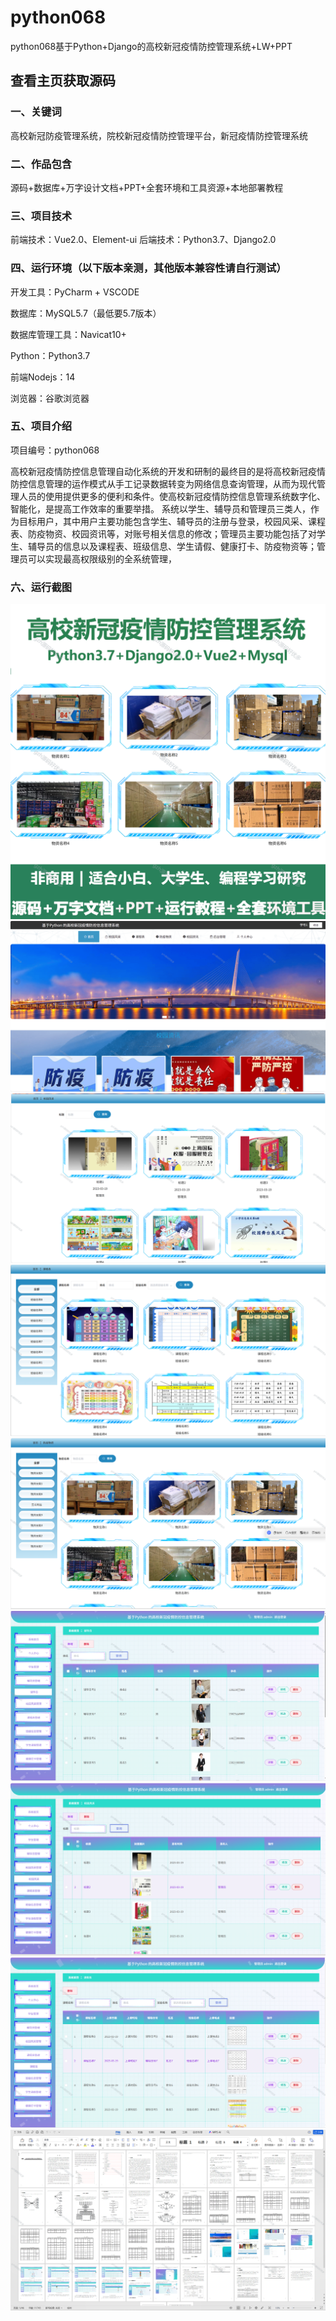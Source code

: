 # python068
python068基于Python+Django的高校新冠疫情防控管理系统+LW+PPT
 
## 查看主页获取源码

### 一、关键词
高校新冠防疫管理系统，院校新冠疫情防控管理平台，新冠疫情防控管理系统

### 二、作品包含
源码+数据库+万字设计文档+PPT+全套环境和工具资源+本地部署教程

### 三、项目技术
前端技术：Vue2.0、Element-ui
后端技术：Python3.7、Django2.0

### 四、运行环境（以下版本亲测，其他版本兼容性请自行测试）
开发工具：PyCharm + VSCODE

数据库：MySQL5.7（最低要5.7版本）

数据库管理工具：Navicat10+

Python：Python3.7

前端Nodejs：14

浏览器：谷歌浏览器

### 五、项目介绍
项目编号：python068

高校新冠疫情防控信息管理自动化系统的开发和研制的最终目的是将高校新冠疫情防控信息管理的运作模式从手工记录数据转变为网络信息查询管理，从而为现代管理人员的使用提供更多的便利和条件。使高校新冠疫情防控信息管理系统数字化、智能化，是提高工作效率的重要举措。
系统以学生、辅导员和管理员三类人，作为目标用户，其中用户主要功能包含学生、辅导员的注册与登录，校园风采、课程表、防疫物资、校园资讯等，对账号相关信息的修改；管理员主要功能包括了对学生、辅导员的信息以及课程表、班级信息、学生请假、健康打卡、防疫物资等；管理员可以实现最高权限级别的全系统管理，

### 六、运行截图

![cover.png](./cover.png)
![1.png](./1.png)
![2.png](./2.png)
![3.png](./3.png)
![4.png](./4.png)
![5.png](./5.png)
![6.png](./6.png)
![7.png](./7.png)
![8.png](./8.png)
